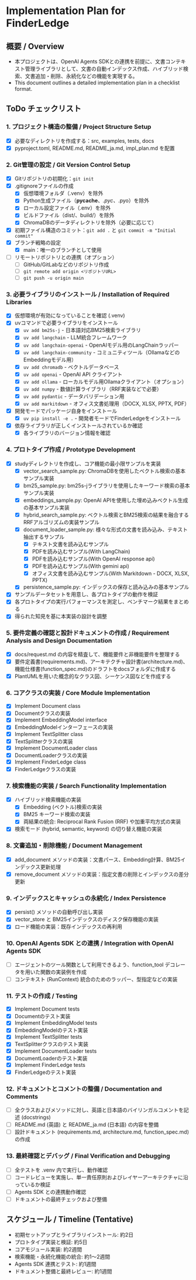 # Implementation Plan for FinderLedge

## 概要 / Overview
- 本プロジェクトは、OpenAI Agents SDKとの連携を前提に、文書コンテキスト管理ライブラリとして、文書の自動インデックス作成、ハイブリッド検索、文書追加・削除、永続化などの機能を実現する。
- This document outlines a detailed implementation plan in a checklist format.

## ToDo チェックリスト

### 1. プロジェクト構造の整備 / Project Structure Setup
- [x] 必要なディレクトリを作成する：src, examples, tests, docs
- [x] pyproject.toml, README.md, README_ja.md, impl_plan.md を配置

### 2. Git管理の設定 / Git Version Control Setup
- [x] Gitリポジトリの初期化：`git init`
- [x] .gitignoreファイルの作成
  - [x] 仮想環境フォルダ（.venv）を除外
  - [x] Python生成ファイル（__pycache__、*.pyc、*.pyo）を除外
  - [x] ローカル設定ファイル（.env）を除外
  - [x] ビルドファイル（dist/、build/）を除外
  - [x] ChromaDBのデータディレクトリを除外（必要に応じて）
- [x] 初期ファイル構造のコミット：`git add .` と `git commit -m "Initial commit"`
- [x] ブランチ戦略の設定
  - [x] main：唯一のブランチとして使用
- [ ] リモートリポジトリとの連携（オプション）
  - [ ] GitHub/GitLabなどのリポジトリ作成
  - [ ] `git remote add origin <リポジトリURL>`
  - [ ] `git push -u origin main`

### 3. 必要ライブラリのインストール / Installation of Required Libraries
- [x] 仮想環境が有効になっていることを確認 (.venv)
- [x] uvコマンドで必要ライブラリをインストール
  - [x] `uv add bm25s-j` - 日本語対応BM25検索ライブラリ
  - [x] `uv add langchain` - LLM統合フレームワーク
  - [x] `uv add langchain-openai` - OpenAIモデル用のLangChainラッパー
  - [x] `uv add langchain-community` - コミュニティツール（OllamaなどのEmbeddingモデル用）
  - [x] `uv add chromadb` - ベクトルデータベース
  - [x] `uv add openai` - OpenAI API クライアント
  - [x] `uv add ollama` - ローカルモデル用Ollamaクライアント（オプション）
  - [x] `uv add numpy` - 数値計算ライブラリ（RRF実装などで必要）
  - [x] `uv add pydantic` - データバリデーション用
  - [x] `uv add markitdown` - オフィス文書処理用（DOCX, XLSX, PPTX, PDF）
- [x] 開発モードでパッケージ自身をインストール
  - [x] `uv pip install -e .` - 開発者モードでFinderLedgeをインストール
- [x] 依存ライブラリが正しくインストールされているか確認
  - [x] 各ライブラリのバージョン情報を確認

### 4. プロトタイプ作成 / Prototype Development
- [x] studyディレクトリを作成し、コア機能の最小限サンプルを実装
  - [x] vector_search_sample.py: ChromaDBを使用したベクトル検索の基本サンプル実装
  - [x] bm25_sample.py: bm25s-jライブラリを使用したキーワード検索の基本サンプル実装
  - [x] embeddings_sample.py: OpenAI APIを使用した埋め込みベクトル生成の基本サンプル実装
  - [x] hybrid_search_sample.py: ベクトル検索とBM25検索の結果を融合するRRFアルゴリズムの実装サンプル
  - [x] document_loader_sample.py: 様々な形式の文書を読み込み、テキスト抽出するサンプル
    - [x] テキスト文書を読み込むサンプル
    - [x] PDFを読み込むサンプル(With LangChain) 
    - [x] PDFを読み込むサンプル(With OpenAI response api)
    - [x] PDFを読み込むサンプル(With gemini api)
    - [x] オフィス文書を読み込むサンプル(With Markitdown - DOCX, XLSX, PPTX)
  - [x] persistence_sample.py: インデックスの保存と読み込みの基本サンプル
- [x] サンプルデータセットを用意し、各プロトタイプの動作を検証
- [x] 各プロトタイプの実行パフォーマンスを測定し、ベンチマーク結果をまとめる
- [x] 得られた知見を基に本実装の設計を調整

### 5. 要件定義の確認と設計ドキュメントの作成 / Requirement Analysis and Design Documentation
- [x] docs/request.md の内容を精査して、機能要件と非機能要件を整理する
- [x] 要件定義書(requirements.md)、アーキテクチャ設計書(architecture.md)、機能仕様書(function_spec.md)のドラフトをdocsフォルダに作成する
- [x] PlantUMLを用いた概念的なクラス図、シーケンス図などを作成する

### 6. コアクラスの実装 / Core Module Implementation
- [x] Implement Document class
- [x] Documentクラスの実装
- [x] Implement EmbeddingModel interface
- [x] EmbeddingModelインターフェースの実装
- [x] Implement TextSplitter class
- [x] TextSplitterクラスの実装
- [x] Implement DocumentLoader class
- [x] DocumentLoaderクラスの実装
- [x] Implement FinderLedge class
- [x] FinderLedgeクラスの実装

### 7. 検索機能の実装 / Search Functionality Implementation
- [x] ハイブリッド検索機能の実装
  - [x] Embedding (ベクトル)検索の実装
  - [x] BM25 キーワード検索の実装
  - [x] 両結果の統合: Reciprocal Rank Fusion (RRF) や加重平均方式の実装
- [x] 検索モード (hybrid, semantic, keyword) の切り替え機能の実装

### 8. 文書追加・削除機能 / Document Management
- [x] add_document メソッドの実装：文書パース、Embedding計算、BM25インデックス更新処理
- [x] remove_document メソッドの実装：指定文書の削除とインデックスの差分更新

### 9. インデックスとキャッシュの永続化 / Index Persistence
- [x] persist() メソッドの自動呼び出し実装
- [x] vector_store と BM25インデックスのディスク保存機能の実装
- [x] ロード機能の実装：既存インデックスの再利用

### 10. OpenAI Agents SDK との連携 / Integration with OpenAI Agents SDK
- [ ] エージェントのツール関数として利用できるよう、function_tool デコレータを用いた関数の実装例を作成
- [ ] コンテキスト (RunContext) 統合のためのラッパー、型指定などの実装

### 11. テストの作成 / Testing
- [x] Implement Document tests
- [x] Documentのテスト実装
- [x] Implement EmbeddingModel tests
- [x] EmbeddingModelのテスト実装
- [x] Implement TextSplitter tests
- [x] TextSplitterクラスのテスト実装
- [x] Implement DocumentLoader tests
- [x] DocumentLoaderのテスト実装
- [x] Implement FinderLedge tests
- [x] FinderLedgeのテスト実装

### 12. ドキュメントとコメントの整備 / Documentation and Comments
- [ ] 全クラスおよびメソッドに対し、英語と日本語のバイリンガルコメントを記述 (docstrings)
- [ ] README.md (英語) と README_ja.md (日本語) の内容を整備
- [ ] 設計ドキュメント (requirements.md, architecture.md, function_spec.md) の作成

### 13. 最終確認とデバッグ / Final Verification and Debugging
- [ ] 全テストを .venv 内で実行し、動作確認
- [ ] コードレビューを実施し、単一責任原則およびレイヤーアーキテクチャに沿っているか検証
- [ ] Agents SDK との連携動作確認
- [ ] ドキュメントの最終チェックおよび整備

## スケジュール / Timeline (Tentative)
- 初期セットアップとライブラリインストール: 約2日
- プロトタイプ実装と検証: 約5日
- コアモジュール実装: 約2週間
- 検索機能・永続化機能の統合: 約1～2週間
- Agents SDK 連携とテスト: 約1週間
- ドキュメント整備と最終レビュー: 約1週間 
